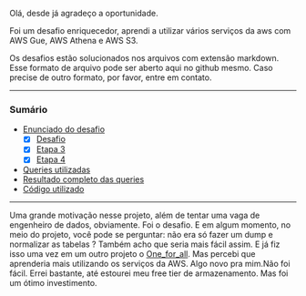 Olá, desde já agradeço a oportunidade.

Foi um desafio enriquecedor, aprendi a utilizar vários serviços da aws com AWS Gue, AWS Athena e AWS S3.

Os desafios estão solucionados nos arquivos com extensão markdown. Esse formato de arquivo pode ser aberto aqui no github mesmo. Caso precise de outro formato, por favor, entre em contato.

---

### Sumário

- [Enunciado do desafio](./questions.pdf)
  - [x] [Desafio](./solucao_do_desafio.markdown)
  - [x] [Etapa 3](./solucao_do_desafio.markdown)
  - [x] [Etapa 4](./solucao_do_desafio.markdown)
- [Queries utilizadas](./data/queries_athena)
- [Resultado completo das queries](./data/query_results_athena)
- [Código utilizado](./code)


---

Uma grande motivação nesse projeto, além de tentar uma vaga de engenheiro de dados, obviamente. Foi o desafio. E em algum momento, no meio do projeto, você pode se perguntar: não era só fazer um dump e normalizar as tabelas ? Também acho que seria mais fácil assim. E já fiz isso uma vez em um outro projeto o  [One_for_all](https://github.com/Jr3564/One_for_all). Mas percebi que aprenderia mais utilizando os serviços da AWS. Algo novo pra mim.Não foi fácil. Errei bastante, até estourei meu free tier de armazenamento. Mas foi um ótimo investimento.


